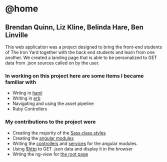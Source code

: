 @home
======
Brendan Quinn, Liz Kline, Belinda Hare, Ben Linville
----------------------------------------------------

This web application was a project designed to bring the front-end students of The Iron Yard together
with the back end students and learn from one another.  We created a landing page that is able to be personalized to GET data from .json sources called on by the user. 

### In working on this project here are some items I became familiar with 

* Wrting in [haml](https://github.com/Mathdrquinn/Team3/tree/master/app/views/welcome)
* Writing in [erb](https://github.com/Mathdrquinn/Team3/blob/master/app/views/devise/mailer/confirmation_instructions.html.erb)
* Navigating and using the asset pipeline
* Ruby Controllers
 
### My contributions to the project were 

* Creating the majority of the [Sass class styles](https://github.com/mathdrquinn/Team3/blob/master/app/assets/stylesheets/styles.scss)
* Creating the [angular modules](https://github.com/Mathdrquinn/Team3/blob/master/app/assets/javascripts/app.js)
* Writing the [controllers](https://github.com/Mathdrquinn/Team3/tree/master/app/assets/javascripts/controllers) and [services](https://github.com/Mathdrquinn/Team3/tree/master/app/assets/javascripts/services) for the angular modules.
* Using [$http](https://github.com/Mathdrquinn/Team3/blob/master/app/assets/javascripts/services/userHome/redditSvc.js) to GET .json data and display it in the browser
* Wrting the ng-view for [the root page](https://github.com/Mathdrquinn/Team3/blob/master/app/assets/templates/home/home.html)

